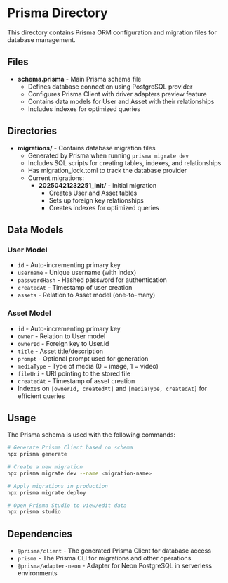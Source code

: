 # Prisma Directory

This directory contains Prisma ORM configuration and migration files for database management.

## Files

- **schema.prisma** - Main Prisma schema file
  - Defines database connection using PostgreSQL provider
  - Configures Prisma Client with driver adapters preview feature
  - Contains data models for User and Asset with their relationships
  - Includes indexes for optimized queries

## Directories

- **migrations/** - Contains database migration files
  - Generated by Prisma when running `prisma migrate dev`
  - Includes SQL scripts for creating tables, indexes, and relationships
  - Has migration_lock.toml to track the database provider
  - Current migrations:
    - **20250421232251_init/** - Initial migration
      - Creates User and Asset tables
      - Sets up foreign key relationships
      - Creates indexes for optimized queries

## Data Models

### User Model
- `id` - Auto-incrementing primary key
- `username` - Unique username (with index)
- `passwordHash` - Hashed password for authentication
- `createdAt` - Timestamp of user creation
- `assets` - Relation to Asset model (one-to-many)

### Asset Model
- `id` - Auto-incrementing primary key
- `owner` - Relation to User model
- `ownerId` - Foreign key to User.id
- `title` - Asset title/description
- `prompt` - Optional prompt used for generation
- `mediaType` - Type of media (0 = image, 1 = video)
- `fileUri` - URI pointing to the stored file
- `createdAt` - Timestamp of asset creation
- Indexes on `[ownerId, createdAt]` and `[mediaType, createdAt]` for efficient queries

## Usage

The Prisma schema is used with the following commands:

```bash
# Generate Prisma Client based on schema
npx prisma generate

# Create a new migration
npx prisma migrate dev --name <migration-name>

# Apply migrations in production
npx prisma migrate deploy

# Open Prisma Studio to view/edit data
npx prisma studio
```

## Dependencies

- `@prisma/client` - The generated Prisma Client for database access
- `prisma` - The Prisma CLI for migrations and other operations
- `@prisma/adapter-neon` - Adapter for Neon PostgreSQL in serverless environments
